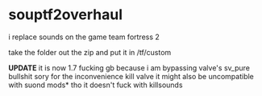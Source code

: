 # souptf2overhaul
i replace sounds on the game team fortress 2

take the folder out the zip and put it in /tf/custom

**UPDATE**
it is now 1.7 fucking gb because i am bypassing valve's sv_pure bullshit
sory for the inconvenience kill valve
it might also be uncompatible with suond mods* tho it doesn't fuck with killsounds
